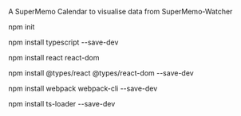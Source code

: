 A SuperMemo Calendar to visualise data from SuperMemo-Watcher

npm init


npm install typescript --save-dev


npm install react react-dom


npm install @types/react @types/react-dom --save-dev


npm install webpack webpack-cli --save-dev


npm install ts-loader --save-dev

